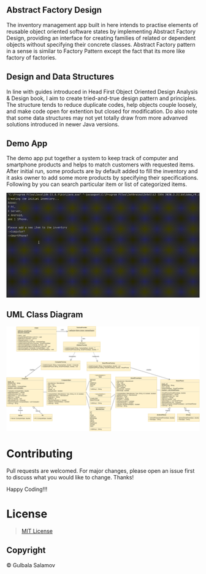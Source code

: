 ## Abstract Factory Design
The inventory management app built in here intends to practise elements of reusable object oriented software states by implementing Abstract Factory Design, providing an interface for creating families of related or dependent objects without specifying their concrete classes. Abstract Factory pattern in a sense is similar to Factory Pattern except the fact that its more like factory of factories.

## Design and Data Structures
In line with guides introduced in Head First Object Oriented Design Analysis & Design book, I aim to create tried-and-true design pattern and principles.
The structure tends to reduce duplicate codes, help objects couple loosely, and make code open for extention but closed for modification.
Do also note that some data structures may not yet totally draw from more advanved solutions introduced in newer Java versions.

## Demo App
The demo app put together a system to keep track of computer and smartphone products and helps to match customers with requested items. After initial run, some products are by default added to fill the inventory and it asks owner to add some more products by specifying their specifications. Following by you can search particular item or list of categorized items. 

<img src="https://github.com/gulbalasalamov/AbstractFactoryDesign/blob/master/DemoGif.gif" alt="Inventory Management App gif" title="Inventory Management App gif" width="900"/>

## UML Class Diagram

![Intro Page](https://github.com/gulbalasalamov/AbstractFactoryDesign/blob/master/AbstractFactoryDesign/src/AbstractFactoryPatternUMLClassDiagram.png)

# Contributing
Pull requests are welcomed. For major changes, please open an issue first to discuss what you would like to change. Thanks!

Happy Coding!!!

# License 
>[MIT License](LICENSE)

## Copyright
© Gulbala Salamov
